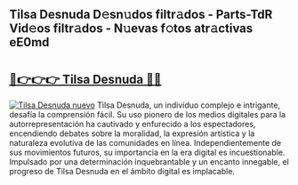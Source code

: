 ## Tilsa Desnuda D𝚎sn𝚞dos filtr𝚊dos - Parts-TdR Vid𝚎os filtr𝚊dos - N𝚞evas f𝚘tos atr𝚊ctivas eE0md

# <h2><a href="http://mb47qu.tromn.icu/?c=Tilsa+Desnuda">🔗👉👉👉 Tilsa Desnuda 🔗🔗</a></h2>

[![Tilsa Desnuda nuevo](https://i.imgur.com/pEAQMta.gif)](http://mb47qu.tromn.icu/?c=Tilsa+Desnuda)
Tilsa Desnuda, un individuo complejo e intrigante, desafía la comprensión fácil. Su uso pionero de los medios digitales para la autorrepresentación ha cautivado y enfurecido a los espectadores, encendiendo debates sobre la moralidad, la expresión artística y la naturaleza evolutiva de las comunidades en línea. Independientemente de sus movimientos futuros, su importancia en la era digital es incuestionable. Impulsado por una determinación inquebrantable y un encanto innegable, el progreso de Tilsa Desnuda en el ámbito digital es implacable.
